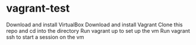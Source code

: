 # vagrant-test
Download and install VirtualBox
Download and install Vagrant
Clone this repo and cd into the directory
Run vagrant up to set up the vm
Run vagrant ssh to start a session on the vm
